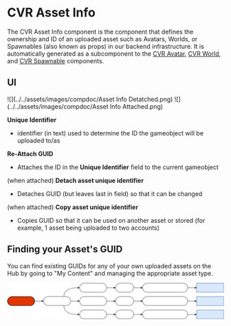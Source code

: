 # CVR Asset Info <div class="whitelisted" data-list="AWP"></div>

The CVR Asset Info component is the component that defines the ownership and ID of an uploaded asset such as Avatars, Worlds, or Spawnables (also known as props) in our backend infrastructure. It is automatically generated as a subcomponent to the [CVR Avatar](Avatar.md), [CVR World](World.md), and [CVR Spawnable](Spawnable.md) components. 

## UI

![](../../assets/images/compdoc/Asset Info Detatched.png)
![](../../assets/images/compdoc/Asset Info Attached.png)

__Unique Identifier__

- identifier (in text) used to determine the ID the gameobject will be uploaded to/as

__Re-Attach GUID__

- Attaches the ID in the __Unique Identifier__ field to the current gameobject

(when attached) __Detach asset unique identifier__

- Detaches GUID (but leaves last in field) so that it can be changed

(when attached) __Copy asset unique identifier__

- Copies GUID so that it can be used on another asset or stored (for example, 1 asset being uploaded to two accounts)

## Finding your Asset's GUID

You can find existing GUIDs for any of your own uploaded assets on the Hub by going to "My Content" and managing the appropriate asset type.

![](../../assets/images/asset-info.svg)